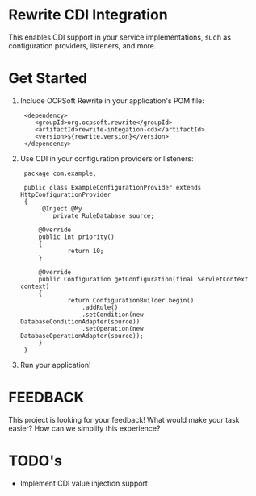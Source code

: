 Rewrite CDI Integration
=================================================

This enables CDI support in your service implementations, such as configuration providers, listeners, and more.

Get Started
==========

1. Include OCPSoft Rewrite in your application's POM file:

        <dependency>
           <groupId>org.ocpsoft.rewrite</groupId>
           <artifactId>rewrite-integation-cdi</artifactId>
           <version>${rewrite.version}</version>
        </dependency>

2. Use CDI in your configuration providers or listeners:

	    package com.example;
    
	    public class ExampleConfigurationProvider extends HttpConfigurationProvider
	    {
             @Inject @My
			    private RuleDatabase source;
    
   		    @Override
   		    public int priority()
   		    {
      			    return 10;
   		    }
    
   		    @Override
   		    public Configuration getConfiguration(final ServletContext context)
   		    {
     	 		    return ConfigurationBuilder.begin()
               		    .addRule()
               		    .setCondition(new DatabaseConditionAdapter(source)) 
	               	    .setOperation(new DatabaseOperationAdapter(source));
		    }
	    }
    
3. Run your application!

FEEDBACK
========

This project is looking for your feedback! What would make your task easier? How can we simplify this experience?

TODO's
======

 * Implement CDI value injection support

